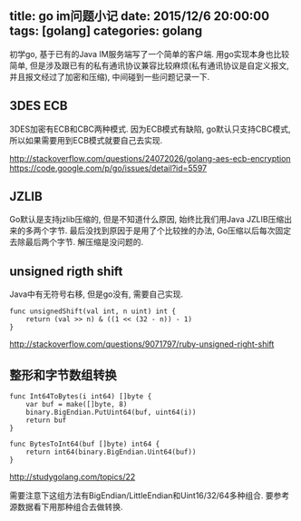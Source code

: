 title: go im问题小记
date: 2015/12/6 20:00:00
tags: [golang]
categories: golang
---

初学go, 基于已有的Java IM服务端写了一个简单的客户端.
用go实现本身也比较简单, 但是涉及跟已有的私有通讯协议兼容比较麻烦(私有通讯协议是自定义报文, 并且报文经过了加密和压缩), 中间碰到一些问题记录一下.

## 3DES ECB
3DES加密有ECB和CBC两种模式.
因为ECB模式有缺陷, go默认只支持CBC模式, 所以如果需要用到ECB模式就要自己去实现.

http://stackoverflow.com/questions/24072026/golang-aes-ecb-encryption
https://code.google.com/p/go/issues/detail?id=5597

## JZLIB
Go默认是支持jzlib压缩的, 但是不知道什么原因, 始终比我们用Java JZLIB压缩出来的多两个字节.
最后没找到原因于是用了个比较挫的办法, Go压缩以后每次固定去除最后两个字节.
解压缩是没问题的.

## unsigned rigth shift
Java中有无符号右移, 但是go没有, 需要自己实现.
```
func unsignedShift(val int, n uint) int {
	return (val >> n) & ((1 << (32 - n)) - 1)
}

```
http://stackoverflow.com/questions/9071797/ruby-unsigned-right-shift

## 整形和字节数组转换

```
func Int64ToBytes(i int64) []byte {
    var buf = make([]byte, 8)
    binary.BigEndian.PutUint64(buf, uint64(i))
    return buf
}

func BytesToInt64(buf []byte) int64 {
    return int64(binary.BigEndian.Uint64(buf))
}
```

http://studygolang.com/topics/22

需要注意下这组方法有BigEndian/LittleEndian和Uint16/32/64多种组合.
要参考源数据看下用那种组合去做转换.
